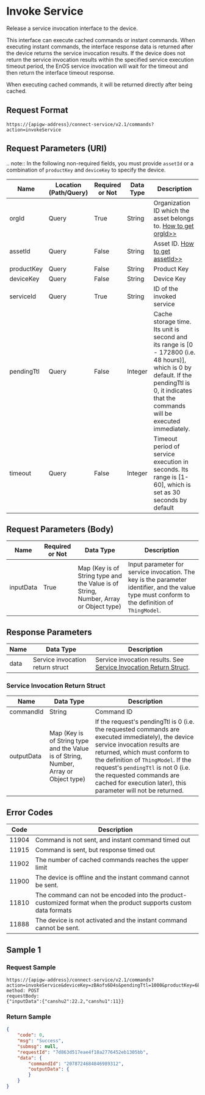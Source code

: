 # Invoke Service




Release a service invocation interface to the device.

This interface can execute cached commands or instant commands. When executing instant commands, the interface response data is returned after the device returns the service invocation results. If the device does not return the service invocation results within the specified service execution timeout period, the EnOS service invocation will wait for the timeout and then return the interface timeout response.

When executing cached commands, it will be returned directly after being cached.

## Request Format

```
https://{apigw-address}/connect-service/v2.1/commands?action=invokeService
```

## Request Parameters (URI)

.. note:: In the following non-required fields, you must provide ``assetId`` or a combination of ``productKey`` and ``deviceKey`` to specify the device.

>>>>>>>>>>>>>>>>>>>>>>>>>>>>>>>>>>>>>>>>>>>>>>>>>>>>>>>>>

| Name | Location (Path/Query) | Required or Not | Data Type | Description |
|---------------|------------------|----------|-----------|--------------|
| orgId         | Query            | True     | String    | Organization ID which the asset belongs to. [How to get orgId>>](/docs/api/en/latest/api_faqs#how-to-get-organization-id-orgid-orgid)                |
| assetId  | Query            | False   | String         | Asset ID. [How to get assetId>>](/docs/api/en/latest/api_faqs.html#how-to-get-asset-id-assetid-assetid) |
| productKey | Query          | False       | String       | Product Key     |
| deviceKey | Query           | False      | String       | Device Key         |
| serviceId      | Query| True | String    | ID of the invoked service |
| pendingTtl     | Query| False| Integer    | Cache storage time. Its unit is second and its range is [0 - 172800 (i.e. 48 hours)], which is 0 by default. If the pendingTtl is 0, it indicates that the commands will be executed immediately.  |
| timeout        | Query| False         | Integer    | Timeout period of service execution in seconds. Its range is [1-60], which is set as 30 seconds by default|

## Request Parameters (Body)

| Name | Required or Not | Data Type | Description |
|-----------|---------------|-------------------|----------|
| inputData | True| Map (Key is of String type and the Value is of String, Number, Array or Object type) | Input parameter for service invocation. The key is the parameter identifier, and the value type must conform to the definition of `ThingModel`.  |




## Response Parameters

| Name | Data Type | Description |
|-------------|-------------------|-----------------------------|
| data |  Service invocation return struct      | Service invocation results. See [Service Invocation Return Struct](/docs/api/en/latest/connect/invoke_service.html#service-invocation-return-struct-invo). |


### Service Invocation Return Struct <invo>

| Name | Data Type | Description |
|-------------|-------------------|-----------------------------|
| commandId  | String| Command ID|
| outputData | Map (Key is of String type and the Value is of String, Number, Array or Object type) | If the request's pendingTtl is 0 (i.e. the requested commands are executed immediately), the device service invocation results are returned, which must conform to the definition of `ThingModel`. If the request's `pendingTtl` is not 0 (i.e. the requested commands are cached for execution later), this parameter will not be returned.  |

## Error Codes

| Code | Description    |
|-------|-------------|
| 11904 | Command is not sent, and instant command timed out                         |
| 11915 | Command is sent, but response timed out                  |
| 11902 | The number of cached commands reaches the upper limit                                   |
| 11900 | The device is offline and the instant command cannot be sent.                                     |
| 11810 | The command can not be encoded into the product-customized format when the product supports custom data formats |
| 11888 | The device is not activated and the instant command cannot be sent.                        |


## Sample 1

### Request Sample

```
https://{apigw-address}/connect-service/v2.1/commands?action=invokeService&deviceKey=zBAofs6D4s&pendingTtl=1000&productKey=6Bt59ySj&serviceId=identifier&orgId=o15535059999891&timeout=30
method: POST
requestBody:
{"inputData":{"canshu2":22.2,"canshu1":11}}
```

### Return Sample

```json
{
    "code": 0,
    "msg": "Success",
    "submsg": null,
    "requestId": "7d863d517eae4f18a2776452eb1305bb",
    "data": {
        "commandId": "2078724684846989312",
        "outputData": {
        }
    }
}
```

